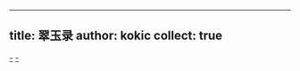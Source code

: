 
---
title: 翠玉录
author: kokic
collect: true
---

[-](/smaragdina/celtic-myths.md#:embed)
[-](/smaragdina/mourn-lawvere.md#:embed)
